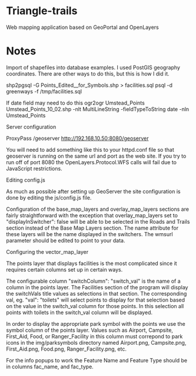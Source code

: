 
Triangle-trails
===============

Web mapping application based on GeoPortal and OpenLayers

Notes
==================================================

Import of shapefiles into database examples. I used PostGIS geography coordinates. There are other ways to do this, but this is how I did it.

shp2pgsql -G  Points_Edited__for_Symbols.shp > facilities.sql
psql -d greenways -f /tmp/facilities.sql

If date field may need to do this
ogr2ogr Umstead_Points  Umstead_Points_10_02.shp -nlt MultiLineString -fieldTypeToString date -nln Umstead_Points


Server configuration

ProxyPass /geoserver http://192.168.10.50:8080/geoserver

You will need to add something like this to your httpd.conf file so that geoserver is running on the same url and port as the web site. If you try to run off of port 8080 the OpenLayers.Protocol.WFS calls will fail due to JavaScript restrictions.

Editing config.js

As much as possible after setting up GeoServer the site configuration is done by editing the js/config.js file. 

Configuration of the base_map_layers and overlay_map_layers sections are fairly straightforward with the exception that overlay_map_layers set to "displayInSwitcher": false will be able to be selected in the Roads and Trails section instead of the Base Map Layers section. The name attribute for these layers will be the name displayed in the switchers. The wmsurl parameter should be edited to point to your data.

Configuring the vector_map_layer

The points layer that displays facilities is the most complicated since it requires certain columns set up in certain ways.

The configurable column "switchColumn": "switch_val" is the name of a column in the points layer. The Facilities section of the program will display the switchVals title values as selections in that section. The corresponding val, eg. "val": "toilets" will select points to display for that selection based on the value in the switch_val column for those points. In this selection all points with toilets in the switch_val column will be displayed.

In order to display the appropriate park symbol with the points we use the symbol column of the points layer.  Values such as Airport,  Campsite,  First_Aid,  Food,  or Ranger_Facility in this column must correpond to park icons in the img/parksymbols directory named Airport.png,  Campsite.png,  First_Aid.png,  Food.png,  Ranger_Facility.png, etc.

For the info popups to work the Feature Name and Feature Type should be in columns fac_name, and fac_type.




